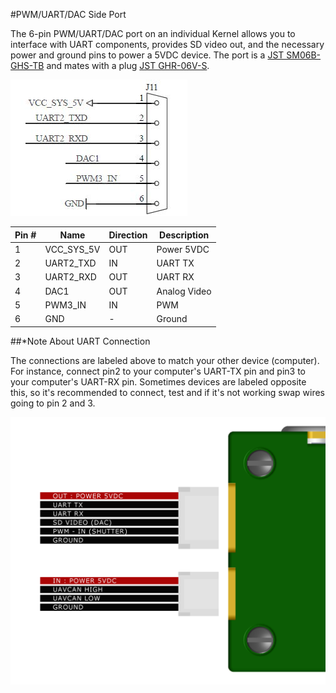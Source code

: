 #PWM/UART/DAC Side Port

The 6-pin PWM/UART/DAC port on an individual Kernel allows you to interface with UART components, provides SD video out, and the necessary power and ground pins to power a 5VDC device.  The port is a [JST SM06B-GHS-TB](http://tinyurl.com/hrlfyu8) and mates with a plug [JST GHR-06V-S](http://www.digikey.com/product-detail/en/jst-sales-america-inc/GHR-06V-S/455-1596-ND/807818).

![](/assets/uart_dac_pwm.jpg)

| Pin #    | Name                | Direction    | Description          |
|----------|---------------------|--------------|----------------------|
|    1     | VCC_SYS_5V          | OUT          | Power 5VDC               |
|    2     | UART2_TXD           | IN          | UART TX|
|    3     | UART2_RXD           | OUT           | UART RX|
|    4     | DAC1                | OUT          | Analog Video            |
|    5     | PWM3_IN             | IN           | PWM|
|    6     | GND                 | -            | Ground |


##*Note About UART Connection

The connections are labeled above to match your other device (computer). For instance, connect pin2 to your computer's UART-TX pin and pin3 to your computer's UART-RX pin. Sometimes devices are labeled opposite this, so it's recommended to connect, test and if it's not working swap wires going to pin 2 and 3.

![](/assets/kernel_side_plugs_bottom_lbl2.png)

